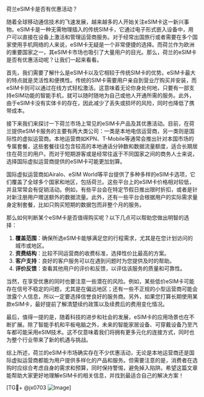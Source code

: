 荷兰eSIM卡是否有优惠活动？

随着全球移动通信技术的飞速发展，越来越多的人开始关注eSIM卡这一新兴事物。eSIM卡是一种无需物理插入的传统SIM卡，它通过电子形式嵌入设备中，用户可以直接在设备上激活和管理运营商服务。对于经常出国旅行或者需要在多个国家使用手机网络的人来说，eSIM卡无疑是一个非常便捷的选择。而荷兰作为欧洲的重要国家之一，其eSIM卡市场也吸引了大量用户的目光。那么，荷兰的eSIM卡是否有优惠活动呢？让我们一起来看看。

首先，我们需要了解什么是eSIM卡以及它相较于传统SIM卡的优势。eSIM卡最大的特点就是灵活性和便携性。传统的SIM卡需要用户亲自到营业厅购买并安装，而eSIM卡则可以通过在线方式轻松激活。这意味着无论你身处何地，只要有一部支持eSIM功能的智能手机，就可以随时随地为自己或他人开通所需的服务。此外，由于eSIM卡没有实体卡的存在，因此减少了丢失或损坏的风险，同时也降低了携带成本。

接下来我们来探讨一下荷兰市场上常见的eSIM卡产品及其优惠活动。目前，在荷兰提供eSIM卡服务的主要有两大类公司：一类是本地电信运营商，另一类则是国际性的虚拟运营商。本地运营商如KPN、T-Mobile等通常会推出针对本国市场的专属套餐，这些套餐往往包含较高的本地通话分钟数和数据流量额度，适合长期居住在荷兰的用户。而对于短期游客或是经常往返于不同国家之间的商务人士来说，选择国际虚拟运营商提供的eSIM卡可能更加划算。

国际虚拟运营商如Airalo、eSIM World等平台提供了多种多样的eSIM卡选项，它们覆盖了全球多个国家和地区，包括荷兰。这些平台上的eSIM卡价格相对较低，并且常常会有促销活动。例如，有些平台会在特定节假日推出限时折扣，或者是针对新注册用户赠送额外的数据流量。此外，还有一些平台会根据用户的实际需求量身定制套餐，比如只购买短期的数据包而非整个月的服务。

那么如何判断某个eSIM卡是否值得购买呢？以下几点可以帮助您做出明智的选择：
1. **覆盖范围**：确保所选eSIM卡能够满足您的行程需求，尤其是在您计划访问的城市或地区。
2. **资费结构**：比较不同运营商的收费标准，选择性价比最高的方案。
3. **客户支持**：良好的客户服务可以在遇到问题时为您提供及时的帮助。
4. **评价反馈**：查看其他用户的评价和反馈，以评估该服务的质量和可靠性。

当然，在享受优惠的同时也要注意一些潜在的风险。例如，某些低价eSIM卡可能存在信号不稳定的问题，尤其是在偏远地区；还有一些不正规的小型运营商可能会泄露个人信息，所以一定要选择信誉良好的服务商。另外，如果您打算长期使用某款eSIM卡，最好提前了解清楚续约政策以及续费后的费用变化情况。

最后，值得一提的是，随着科技的进步和社会的发展，eSIM卡的应用场景也在不断扩展。除了智能手机和平板电脑之外，未来的智能家居设备、可穿戴设备乃至汽车都可能采用eSIM技术。这不仅意味着我们将拥有更多元化的连接方式，同时也为整个行业带来了新的机遇与挑战。

综上所述，荷兰的eSIM卡市场确实存在不少优惠活动，无论是本地运营商还是国际虚拟运营商都能为用户提供多样化的产品和服务。但需要注意的是，消费者在选购时应综合考虑自身的需求和预算，同时保持警惕，避免掉入陷阱。希望这篇文章能帮助大家更好地理解eSIM卡的相关信息，并找到最适合自己的解决方案！

[TG💪+ @jx0703 ![Image](https://github.com/user-attachments/assets/dbca1d08-cadb-493c-b0ec-ad6f7a83f270)]